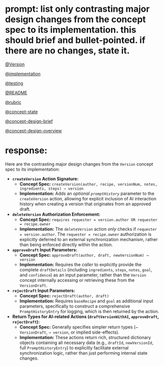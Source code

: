 # prompt: list only contrasting major design changes from the concept spec to its implementation. this should brief and bullet-pointed. if there are no changes, state it.         


[@Version](Version.md)

[@implementation](implementation.md)

[@testing](testing.md)

[@README](../../../README.md)

[@rubric](../../background/rubric.md)

[@concept-state](../../background/detailed/concept-state.md)

[@concept-design-brief](../../background/concept-design-brief.md)

[@concept-design-overview](../../background/concept-design-overview.md)


# response:

Here are the contrasting major design changes from the `Version` concept spec to its implementation:

*   **`createVersion` Action Signature:**
    *   **Concept Spec:** `createVersion(author, recipe, versionNum, notes, ingredients, steps) → version`
    *   **Implementation:** Adds an *optional `promptHistory`* parameter to the `createVersion` action, allowing for explicit inclusion of AI interaction history when creating a version that originates from an approved draft.
*   **`deleteVersion` Authorization Enforcement:**
    *   **Concept Spec:** `requires requester = version.author OR requester = recipe.owner`
    *   **Implementation:** The `deleteVersion` action *only* checks if `requester = version.author`. The `requester = recipe.owner` authorization is explicitly deferred to an external synchronization mechanism, rather than being enforced directly within the action.
*   **`approveDraft` Input Parameters:**
    *   **Concept Spec:** `approveDraft(author, draft, newVersionNum) → version`
    *   **Implementation:** Requires the *caller* to explicitly provide the complete `draftDetails` (including `ingredients`, `steps`, `notes`, `goal`, and `confidence`) as an input parameter, rather than the `Version` concept internally accessing or retrieving these from the `VersionDraft`.
*   **`rejectDraft` Input Parameters:**
    *   **Concept Spec:** `rejectDraft(author, draft)`
    *   **Implementation:** Requires `baseRecipe` and `goal` as additional input parameters, specifically to construct a comprehensive `PromptHistoryEntry` for logging, which is then returned by the action.
*   **Return Types for AI-related Actions (`draftVersionWithAI`, `approveDraft`, `rejectDraft`):**
    *   **Concept Spec:** Generally specifies simpler return types (`→ VersionDraft`, `→ version`, or implied side-effects).
    *   **Implementation:** These actions return rich, structured dictionary objects containing all necessary data (e.g., `draftId`, `newVersionId`, full `PromptHistoryEntry`) to explicitly facilitate external synchronization logic, rather than just performing internal state changes.